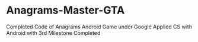 # Anagrams-Master-GTA
Completed Code of Anagrams Android Game under Google Applied CS with Android with 3rd Milestone Completed
